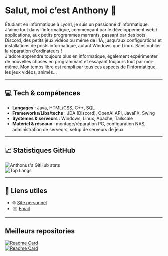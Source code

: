 # Salut, moi c’est **Anthony** 👋

Étudiant en informatique à Lyon1, je suis un passionné d'informatique.  
J'aime tout dans l'informatique, commençant par le développement web / applications, aux petits programmes marrants, passant par des bots Discord, des petits jeux vidéos ou même de l'IA, jusqu'aux configurations et installations de posts informatique, autant Windows que Linux. Sans oublier la réparation d'ordinateurs !  
J'adore apprendre toujours plus en informatique, également expérimenter de nouvelles choses en programmant et essayant toujours tout par moi-même. Mon temps libre est rempli par tous ces aspects de l'informatique, les jeux vidéos, animés... 

---

## 💻 Tech & compétences

- **Langages** : Java, HTML/CSS, C++, SQL
- **Frameworks/Libs/techs** : JDA (Discord), OpenAI API, JavaFX, Swing
- **Systèmes & serveurs** : Windows, Linux, Apache, Tailscale
- **Matériel & réseaux** : montage/réparation PC, configuration NAS, administration de serveurs, setup de serveurs de jeux

---

## 📈 Statistiques GitHub

![Anthonus's GitHub stats](https://github-readme-stats.vercel.app/api?username=ANTHONUSS&show_icons=true&theme=transparent&hide_border=true&locale=fr)  
![Top Langs](https://github-readme-stats.vercel.app/api/top-langs/?username=ANTHONUSS&layout=pie&theme=transparent&hide_border=true&locale=fr)

---

## 🔗 Liens utiles

- 🌐 [Site personnel](https://anthonus.fr)
- ✉️ [Email](mailto:contact@anthonus.fr)

---

## Meilleurs repositories
[![Readme Card](https://github-readme-stats.vercel.app/api/pin/?username=ANTHONUSS&repo=ANTHONUS-bot)](https://github.com/ANTHONUSS/ANTHONUS-bot)  
[![Readme Card](https://github-readme-stats.vercel.app/api/pin/?username=ANTHONUSS&repo=CustomAssistant)](https://github.com/ANTHONUSS/CustomAssistant)
